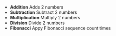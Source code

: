 - **Addition**  Adds 2 numbers
- **Subtraction**  Subtract 2 numbers
- **Multiplication**  Multiply 2 numbers
- **Division**  Divide 2 numbers
- **Fibonacci**  Appy Fibonacci sequence count times